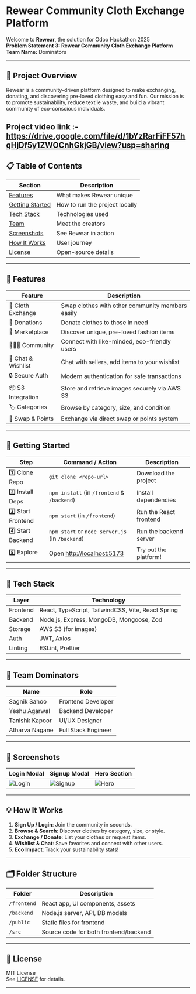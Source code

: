 # Rewear Community Cloth Exchange Platform

Welcome to **Rewear**, the solution for Odoo Hackathon 2025  
**Problem Statement 3: Rewear Community Cloth Exchange Platform**  
**Team Name:** Dominators

---

## 🌟 Project Overview

Rewear is a community-driven platform designed to make exchanging, donating, and discovering pre-loved clothing easy and fun. Our mission is to promote sustainability, reduce textile waste, and build a vibrant community of eco-conscious individuals.

Project video link :- https://drive.google.com/file/d/1bYzRarFiFF57hqHjDf5y1ZWOCnhGkjGB/view?usp=sharing
---

## 📋 Table of Contents

| Section                | Description                                  |
|------------------------|----------------------------------------------|
| [Features](#features)  | What makes Rewear unique                     |
| [Getting Started](#getting-started) | How to run the project locally      |
| [Tech Stack](#tech-stack) | Technologies used                        |
| [Team](#team-dominators) | Meet the creators                        |
| [Screenshots](#screenshots) | See Rewear in action                  |
| [How It Works](#how-it-works) | User journey                        |
| [License](#license)    | Open-source details                          |

---

## 🚀 Features

| Feature                | Description                                                                 |
|------------------------|-----------------------------------------------------------------------------|
| 👚 Cloth Exchange      | Swap clothes with other community members easily                            |
| 🎁 Donations           | Donate clothes to those in need                                             |
| 🛒 Marketplace         | Discover unique, pre-loved fashion items                                    |
| 🧑‍🤝‍🧑 Community        | Connect with like-minded, eco-friendly users                                |
| 💬 Chat & Wishlist     | Chat with sellers, add items to your wishlist                               |
| 🔒 Secure Auth         | Modern authentication for safe transactions                                 |
| 📦 S3 Integration      | Store and retrieve images securely via AWS S3                               |
| 🏷️ Categories          | Browse by category, size, and condition                                     |
| 🔄 Swap & Points       | Exchange via direct swap or points system                                   |

---

## 🏁 Getting Started

| Step                | Command / Action                   | Description                       |
|---------------------|------------------------------------|-----------------------------------|
| 1️⃣ Clone Repo      | `git clone <repo-url>`             | Download the project              |
| 2️⃣ Install Deps    | `npm install` (in `/frontend` & `/backend`) | Install dependencies     |
| 3️⃣ Start Frontend  | `npm start` (in `/frontend`)       | Run the React frontend            |
| 4️⃣ Start Backend   | `npm start` or `node server.js` (in `/backend`) | Run the backend server   |
| 5️⃣ Explore         | Open [http://localhost:5173](http://localhost:5173) | Try out the platform!   |

---

## 🧩 Tech Stack

| Layer      | Technology         |
|------------|--------------------|
| Frontend   | React, TypeScript, TailwindCSS, Vite, React Spring |
| Backend    | Node.js, Express, MongoDB, Mongoose, Zod           |
| Storage    | AWS S3 (for images)                                |
| Auth       | JWT, Axios                                         |
| Linting    | ESLint, Prettier                                   |

---

## 👥 Team Dominators

| Name         | Role                |
|--------------|---------------------|
| Sagnik Sahoo    | Frontend Developer  |
| Yeshu Agarwal     | Backend Developer   |
| Tanishk Kapoor     | UI/UX Designer      |
| Atharva Nagane     | Full Stack Engineer |

---

## 📸 Screenshots

| Login Modal | Signup Modal | Hero Section |
|-------------|-------------|--------------|
| ![Login](docs/login.png) | ![Signup](docs/signup.png) | ![Hero](docs/hero.png) |

---

## 💡 How It Works

1. **Sign Up / Login**: Join the community in seconds.
2. **Browse & Search**: Discover clothes by category, size, or style.
3. **Exchange / Donate**: List your clothes or request items.
4. **Wishlist & Chat**: Save favorites and connect with other users.
5. **Eco Impact**: Track your sustainability stats!

---

## 🗂️ Folder Structure

| Folder         | Description                          |
|----------------|--------------------------------------|
| `/frontend`    | React app, UI components, assets     |
| `/backend`     | Node.js server, API, DB models       |
| `/public`      | Static files for frontend            |
| `/src`         | Source code for both frontend/backend|

---

## 📜 License

MIT License  
See [LICENSE](frontend/LICENSE) for details.

---

